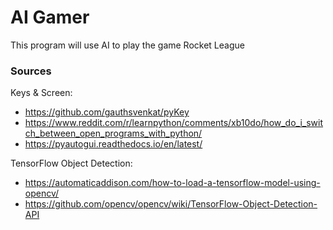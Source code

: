 # AI Gamer

This program will use AI to play the game Rocket League

### Sources

Keys & Screen:
* https://github.com/gauthsvenkat/pyKey
* https://www.reddit.com/r/learnpython/comments/xb10do/how_do_i_switch_between_open_programs_with_python/ 
* https://pyautogui.readthedocs.io/en/latest/

TensorFlow Object Detection:
* https://automaticaddison.com/how-to-load-a-tensorflow-model-using-opencv/
* https://github.com/opencv/opencv/wiki/TensorFlow-Object-Detection-API
